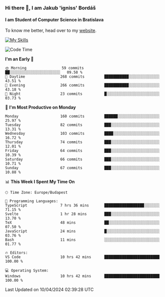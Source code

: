 ### Hi there 👋, I am Jakub 'igniss' Bordáš

#### I am Student of Computer Science in Bratislava
To know me better, head over to my [website](https://bordas.sk).

[![My Skills](https://skillicons.dev/icons?i=js,html,css,figma,svelte,java,kotlin,python,postgresql,typescript,nest,nodejs)](https://bordas.sk)


<!--START_SECTION:waka-->
![Code Time](http://img.shields.io/badge/Code%20Time-1%2C463%20hrs%2011%20mins-blue)

**I'm an Early 🐤** 

```text
🌞 Morning                59 commits          ██░░░░░░░░░░░░░░░░░░░░░░░   09.58 % 
🌆 Daytime                268 commits         ███████████░░░░░░░░░░░░░░   43.51 % 
🌃 Evening                266 commits         ███████████░░░░░░░░░░░░░░   43.18 % 
🌙 Night                  23 commits          █░░░░░░░░░░░░░░░░░░░░░░░░   03.73 % 
```
📅 **I'm Most Productive on Monday** 

```text
Monday                   160 commits         ██████░░░░░░░░░░░░░░░░░░░   25.97 % 
Tuesday                  82 commits          ███░░░░░░░░░░░░░░░░░░░░░░   13.31 % 
Wednesday                103 commits         ████░░░░░░░░░░░░░░░░░░░░░   16.72 % 
Thursday                 74 commits          ███░░░░░░░░░░░░░░░░░░░░░░   12.01 % 
Friday                   64 commits          ███░░░░░░░░░░░░░░░░░░░░░░   10.39 % 
Saturday                 66 commits          ███░░░░░░░░░░░░░░░░░░░░░░   10.71 % 
Sunday                   67 commits          ███░░░░░░░░░░░░░░░░░░░░░░   10.88 % 
```


📊 **This Week I Spent My Time On** 

```text
🕑︎ Time Zone: Europe/Budapest

💬 Programming Languages: 
TypeScript               7 hrs 36 mins       ██████████████████░░░░░░░   71.15 % 
Svelte                   1 hr 28 mins        ███░░░░░░░░░░░░░░░░░░░░░░   13.70 % 
TeX                      48 mins             ██░░░░░░░░░░░░░░░░░░░░░░░   07.50 % 
JavaScript               24 mins             █░░░░░░░░░░░░░░░░░░░░░░░░   03.76 % 
Bash                     11 mins             ░░░░░░░░░░░░░░░░░░░░░░░░░   01.77 % 

🔥 Editors: 
VS Code                  10 hrs 42 mins      █████████████████████████   100.00 % 

💻 Operating System: 
Windows                  10 hrs 42 mins      █████████████████████████   100.00 % 
```


 Last Updated on 10/04/2024 02:39:28 UTC
<!--END_SECTION:waka-->
